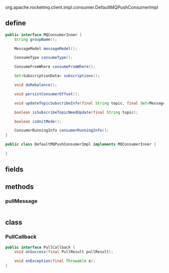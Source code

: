 org.apache.rocketmq.client.impl.consumer.DefaultMQPushConsumerImpl

## define

```java
public interface MQConsumerInner {
    String groupName();

    MessageModel messageModel();

    ConsumeType consumeType();

    ConsumeFromWhere consumeFromWhere();

    Set<SubscriptionData> subscriptions();

    void doRebalance();

    void persistConsumerOffset();

    void updateTopicSubscribeInfo(final String topic, final Set<MessageQueue> info);

    boolean isSubscribeTopicNeedUpdate(final String topic);

    boolean isUnitMode();

    ConsumerRunningInfo consumerRunningInfo();
}
```

```java
public class DefaultMQPushConsumerImpl implements MQConsumerInner {
    
}
```

## fields


## methods

### pullMessage

```java

```


## class

### PullCallback

```java
public interface PullCallback {
    void onSuccess(final PullResult pullResult);

    void onException(final Throwable e);
}
```
